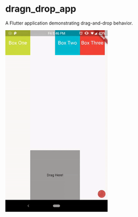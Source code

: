 # dragn_drop_app

A Flutter application demonstrating drag-and-drop behavior.

![alt text](./demo.gif "Demo")
